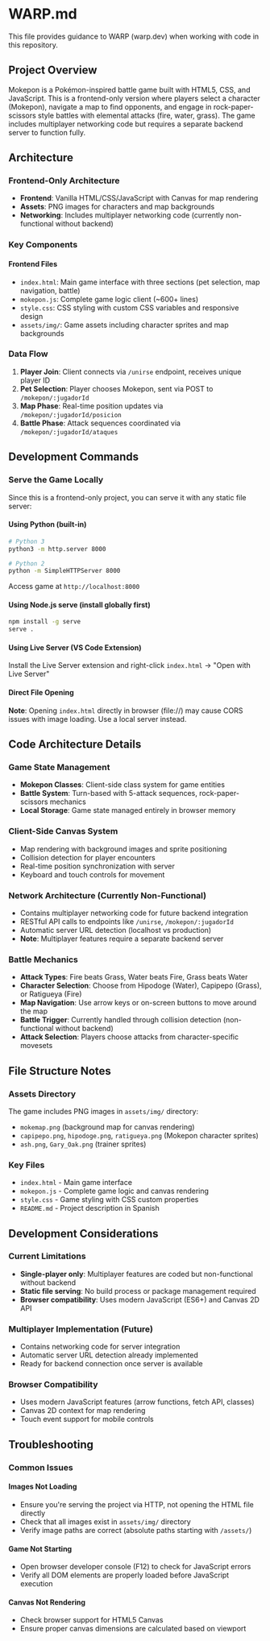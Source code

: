 # WARP.md

This file provides guidance to WARP (warp.dev) when working with code in this repository.

## Project Overview

Mokepon is a Pokémon-inspired battle game built with HTML5, CSS, and JavaScript. This is a frontend-only version where players select a character (Mokepon), navigate a map to find opponents, and engage in rock-paper-scissors style battles with elemental attacks (fire, water, grass). The game includes multiplayer networking code but requires a separate backend server to function fully.

## Architecture

### Frontend-Only Architecture
- **Frontend**: Vanilla HTML/CSS/JavaScript with Canvas for map rendering
- **Assets**: PNG images for characters and map backgrounds
- **Networking**: Includes multiplayer networking code (currently non-functional without backend)

### Key Components

#### Frontend Files
- `index.html`: Main game interface with three sections (pet selection, map navigation, battle)
- `mokepon.js`: Complete game logic client (~600+ lines)
- `style.css`: CSS styling with custom CSS variables and responsive design
- `assets/img/`: Game assets including character sprites and map backgrounds

### Data Flow
1. **Player Join**: Client connects via `/unirse` endpoint, receives unique player ID
2. **Pet Selection**: Player chooses Mokepon, sent via POST to `/mokepon/:jugadorId`
3. **Map Phase**: Real-time position updates via `/mokepon/:jugadorId/posicion`
4. **Battle Phase**: Attack sequences coordinated via `/mokepon/:jugadorId/ataques`

## Development Commands

### Serve the Game Locally
Since this is a frontend-only project, you can serve it with any static file server:

#### Using Python (built-in)
```bash
# Python 3
python3 -m http.server 8000

# Python 2
python -m SimpleHTTPServer 8000
```
Access game at `http://localhost:8000`

#### Using Node.js serve (install globally first)
```bash
npm install -g serve
serve .
```

#### Using Live Server (VS Code Extension)
Install the Live Server extension and right-click `index.html` → "Open with Live Server"

#### Direct File Opening
**Note**: Opening `index.html` directly in browser (file://) may cause CORS issues with image loading. Use a local server instead.

## Code Architecture Details

### Game State Management
- **Mokepon Classes**: Client-side class system for game entities
- **Battle System**: Turn-based with 5-attack sequences, rock-paper-scissors mechanics
- **Local Storage**: Game state managed entirely in browser memory

### Client-Side Canvas System
- Map rendering with background images and sprite positioning
- Collision detection for player encounters
- Real-time position synchronization with server
- Keyboard and touch controls for movement

### Network Architecture (Currently Non-Functional)
- Contains multiplayer networking code for future backend integration
- RESTful API calls to endpoints like `/unirse`, `/mokepon/:jugadorId`
- Automatic server URL detection (localhost vs production)
- **Note**: Multiplayer features require a separate backend server

### Battle Mechanics
- **Attack Types**: Fire beats Grass, Water beats Fire, Grass beats Water
- **Character Selection**: Choose from Hipodoge (Water), Capipepo (Grass), or Ratigueya (Fire)
- **Map Navigation**: Use arrow keys or on-screen buttons to move around the map
- **Battle Trigger**: Currently handled through collision detection (non-functional without backend)
- **Attack Selection**: Players choose attacks from character-specific movesets

## File Structure Notes

### Assets Directory
The game includes PNG images in `assets/img/` directory:
- `mokemap.png` (background map for canvas rendering)
- `capipepo.png`, `hipodoge.png`, `ratigueya.png` (Mokepon character sprites)
- `ash.png`, `Gary_Oak.png` (trainer sprites)

### Key Files
- `index.html` - Main game interface
- `mokepon.js` - Complete game logic and canvas rendering
- `style.css` - Game styling with CSS custom properties
- `README.md` - Project description in Spanish

## Development Considerations

### Current Limitations
- **Single-player only**: Multiplayer features are coded but non-functional without backend
- **Static file serving**: No build process or package management required
- **Browser compatibility**: Uses modern JavaScript (ES6+) and Canvas 2D API

### Multiplayer Implementation (Future)
- Contains networking code for server integration
- Automatic server URL detection already implemented
- Ready for backend connection once server is available

### Browser Compatibility
- Uses modern JavaScript features (arrow functions, fetch API, classes)
- Canvas 2D context for map rendering
- Touch event support for mobile controls

## Troubleshooting

### Common Issues

#### Images Not Loading
- Ensure you're serving the project via HTTP, not opening the HTML file directly
- Check that all images exist in `assets/img/` directory
- Verify image paths are correct (absolute paths starting with `/assets/`)

#### Game Not Starting
- Open browser developer console (F12) to check for JavaScript errors
- Verify all DOM elements are properly loaded before JavaScript execution

#### Canvas Not Rendering
- Check browser support for HTML5 Canvas
- Ensure proper canvas dimensions are calculated based on viewport
